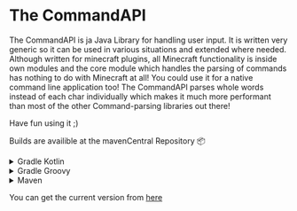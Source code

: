 # The CommandAPI

The CommandAPI is ja Java Library for handling user input. It is written very generic so it can be used in various
situations and extended where needed. Although written for minecraft plugins, all Minecraft functionality is inside
own modules and the core module which handles the parsing of commands has nothing to do with Minecraft at all!
You could use it for a native command line application too!
The CommandAPI parses whole words instead of each char individually which makes it much more performant than most of
the other Command-parsing libraries out there!

Have fun using it ;)

Builds are availible at the mavenCentral Repository 📦
<details>
<summary>Gradle Kotlin</summary>

```kotlin
implementation("de.codelix.commandapi:core:VERSION")
implementation("de.codelix.commandapi:paper:VERSION") //Paper-Bridge
implementation("de.codelix.commandapi:waterfall:VERSION") //Waterfall-Bridge
```
</details>
<details>
<summary>Gradle Groovy</summary>

```kotlin
implementation 'de.codelix.commandapi:core:VERSION'
implementation 'de.codelix.commandapi:paper:VERSION' //Paper-Bridge
implementation 'de.codelix.commandapi:waterfall:VERSION' //Waterfall-Bridge
```
</details>
<details>
<summary>Maven</summary>

```xml
<dependency>
    <groupId>de.codelix.commandapi</groupId>
    <artifactId>core</artifactId>
    <version>VERSION</version>
</dependency>
<dependency>  <!--Paper-Bridge-->
    <groupId>de.codelix.commandapi</groupId>
    <artifactId>paper</artifactId>
    <version>VERSION</version>
</dependency>
<dependency> <!--Waterfall-Bridge-->
    <groupId>de.codelix.commandapi</groupId>
    <artifactId>waterfall</artifactId>
    <version>VERSION</version>
</dependency>
```
</details>

You can get the current version from [here](https://central.sonatype.com/search?q=de.codelix.commandapi)
